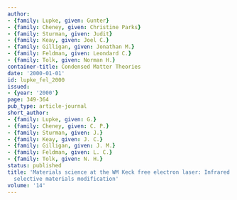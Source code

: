 ```yaml
---
author:
- {family: Lupke, given: Gunter}
- {family: Cheney, given: Christine Parks}
- {family: Sturman, given: Judit}
- {family: Keay, given: Joel C.}
- {family: Gilligan, given: Jonathan M.}
- {family: Feldman, given: Leondard C.}
- {family: Tolk, given: Norman H.}
container-title: Condensed Matter Theories
date: '2000-01-01'
id: lupke_fel_2000
issued:
- {year: '2000'}
page: 349-364
pub_type: article-journal
short_author:
- {family: Lupke, given: G.}
- {family: Cheney, given: C. P.}
- {family: Sturman, given: J.}
- {family: Keay, given: J. C.}
- {family: Gilligan, given: J. M.}
- {family: Feldman, given: L. C.}
- {family: Tolk, given: N. H.}
status: published
title: 'Materials science at the WM Keck free electron laser: Infrared wavelength
  selective materials modification'
volume: '14'
---
```

